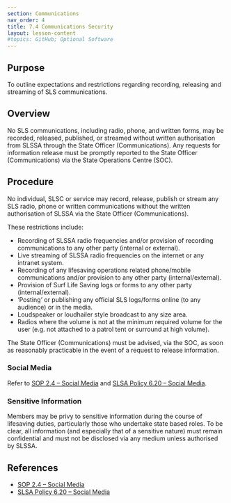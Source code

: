 ```yaml
---
section: Communications
nav_order: 4
title: 7.4 Communications Security
layout: lesson-content
#topics: GitHub; Optional Software
---
```


## Purpose

To outline expectations and restrictions regarding recording, releasing and streaming of SLS communications.

## Overview

No SLS communications, including radio, phone, and written forms, may be recorded, released, published, or streamed without written authorisation from SLSSA through the State Officer (Communications). Any requests for information release must be promptly reported to the State Officer (Communications) via the State Operations Centre (SOC).

## Procedure

No individual, SLSC or service may record, release, publish or stream any SLS radio, phone or written communications without the written authorisation of SLSSA via the State Officer (Communications).

These restrictions include:

- Recording of SLSSA radio frequencies and/or provision of recording communications to any other party (internal or external).
- Live streaming of SLSSA radio frequencies on the internet or any intranet system.
- Recording of any lifesaving operations related phone/mobile communications and/or provision to any other party (internal/external).
- Provision of Surf Life Saving logs or forms to any other party (internal/external).
- ‘Posting’ or publishing any official SLS logs/forms online (to any audience) or in the media.
- Loudspeaker or loudhailer style broadcast to any size area.
- Radios where the volume is not at the minimum required volume for the user (e.g. not attached to a patrol tent or surround at high volume).

The State Officer (Communications) must be advised, via the SOC, as soon as reasonably practicable in the event of a request to release information.

### Social Media

Refer to [SOP 2.4 – Social Media](../2-information-management/2.4-social-media.md) and [SLSA Policy 6.20 – Social Media](https://members.sls.com.au/members/document_library/1/media/943).

### Sensitive Information

Members may be privy to sensitive information during the course of lifesaving duties, particularly those who undertake state based roles. To be clear, all information (and especially that of a sensitive nature) must remain confidential and must not be disclosed via any medium unless authorised by SLSSA.

## References

- [SOP 2.4 – Social Media](../2-information-management/2.4-social-media.md)
- [SLSA Policy 6.20 – Social Media](https://members.sls.com.au/members/document_library/1/media/943)